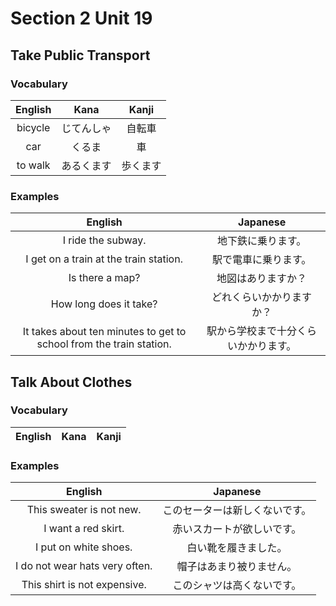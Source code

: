 # Section 2 Unit 19
## Take Public Transport
### Vocabulary
| English | Kana | Kanji |
|:-------:|:----:|:-----:|
| bicycle | じてんしゃ | 自転車 |
| car | くるま | 車 |
| to walk | あるくます | 歩くます |

### Examples
| English | Japanese |
|:-------:|:--------:|
| I ride the subway. | 地下鉄に乗ります。 |
| I get on a train at the train station. | 駅で電車に乗ります。 |
| Is there a map? | 地図はありますか？ |
| How long does it take? | どれくらいかかりますか？ |
| It takes about ten minutes to get to school from the train station. | 駅から学校まで十分くらいかかります。 |

## Talk About Clothes
### Vocabulary
| English | Kana | Kanji |
|:-------:|:----:|:-----:|

### Examples
| English | Japanese |
|:-------:|:--------:|
| This sweater is not new. | このセーターは新しくないです。 |
| I want a red skirt. | 赤いスカートが欲しいです。 |
| I put on white shoes. | 白い靴を履きました。 |
| I do not wear hats very often. | 帽子はあまり被りません。 |
| This shirt is not expensive. | このシャツは高くないです。 |
